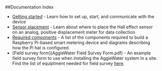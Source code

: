 ##Documentation Index

* [Getting started](gettingstarted.md) - Learn how to set up, start, and communicate with the device
* [Sensor placement](sensorplacement.md) - Learn about where to place the Hall effect sensor on an analog, positive displacement meter for data collection
* [Required components](requiredcomponents.md) - A list of the components required to build a Raspberry Pi-based smart metering device and diagrams describing how the Pi hat is configured.
* [Field survey form](AggieWater Field Survey Form.pdf) - An example field survey form to use when installing the AggieWater system in a site. Find the list of equiptment needed for field survey [here](field_survey_equipment.txt).

